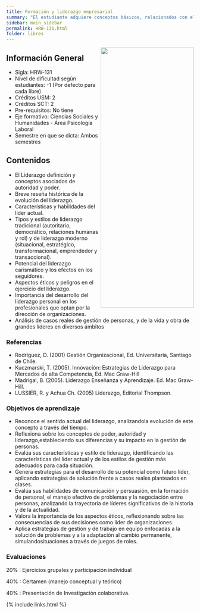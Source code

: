 ```yaml
---
title: Formación y liderazgo empresarial
summary: "El estudiante adquiere conceptos básicos, relacionados con el liderazgo y desarrolla de habilidades técnicas y humanas para su ejercicio. El estudiante reflexiona sobre la importancia del ejercicio del liderazgo como una habilidad personal, susceptible de ser desarrollada o actualizada."
sidebar: main_sidebar
permalink: HRW-131.html
folder: libres
---
```


<img align="right" width="250" height="700" src="images/libres/HRW131.jpg">

## Información General

- Sigla: HRW-131
- Nivel de dificultad según estudiantes: -1 (Por defecto para cada libre)
- Créditos USM: 2
- Créditos SCT: 2
- Pre-requisitos: No tiene
- Eje formativo: Ciencias Sociales y Humanidades - Área Psicología Laboral
- Semestre en que se dicta: Ambos semestres

## Contenidos

- El Liderazgo definición y conceptos asociados de autoridad y poder.
- Breve reseña histórica de la evolución del liderazgo.
- Características y habilidades del líder actual.
- Tipos y estilos de liderazgo tradicional (autoritario, democrático, relaciones humanas y rol) y de liderazgo moderno (situacional, estratégico, transformacional, emprendedor y transaccional).
- Potencial del liderazgo carismático y los efectos en los seguidores.
- Aspectos éticos y peligros en el ejercicio del liderazgo.
- Importancia del desarrollo del liderazgo personal en los profesionales que optan por la dirección de organizaciones.
- Análisis de casos reales de gestión de personas, y de la vida y obra de grandes líderes en diversos ámbitos

### Referencias

- Rodríguez, D. (2001) Gestión Organizacional, Ed. Universitaria, Santiago de Chile.
- Kuczmarski, T.  (2005). Innovación: Estrategias de Liderazgo para Mercados de alta Competencia, Ed. Mac Graw-Hill
- Madrigal, B.  (2005). Liderazgo Enseñanza y Aprendizaje. Ed. Mac Graw-Hill.
- LUSSIER, R. y Achua Ch. (2005) Liderazgo, Editorial Thompson.

### Objetivos de aprendizaje

- Reconoce el sentido actual del liderazgo, analizandola evolución de este concepto a través del tiempo.
- Reflexiona sobre los conceptos de poder, autoridad y liderazgo,estableciendo sus diferencias y su impacto en la gestión de personas.
- Evalúa sus características y estilo de liderazgo, identificando las características del líder actual y de los estilos de gestión más adecuados para cada situación.
- Genera estrategias para el desarrollo de su potencial como futuro líder, aplicando estrategias de solución frente a casos reales planteados en clases.
- Evalúa sus habilidades de comunicación y persuasión, en la formación de personal, el manejo efectivo de problemas y la negociación entre personas, analizando la trayectoria de líderes significativos de la historia y de la  actualidad.
- Valora  la  importancia  de  los  aspectos  éticos, reflexionando  sobre  las  consecuencias de  sus  decisiones como líder de organizaciones.
- Aplica estrategias de gestión y de trabajo en equipo enfocadas a la solución de problemas y a la adaptación al cambio permanente, simulandosituaciones a través de juegos de roles.

### Evaluaciones

20%
 : Ejercicios grupales y participación individual

40%
 : Certamen (manejo conceptual y teórico)

40%
 :  Presentación de Investigación colaborativa.

{% include links.html %}
